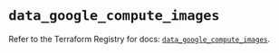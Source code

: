 # `data_google_compute_images`

Refer to the Terraform Registry for docs: [`data_google_compute_images`](https://registry.terraform.io/providers/hashicorp/google-beta/6.29.0/docs/data-sources/google_compute_images).
